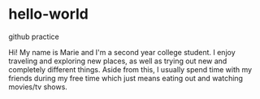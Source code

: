 # hello-world
github practice

Hi!
My name is Marie and I'm a second year college student. I enjoy traveling and exploring new places, as well as trying out new and completely different things. Aside from this, I usually spend time with my friends during my free time which just means eating out and watching movies/tv shows. 
